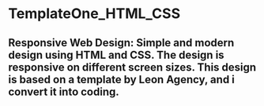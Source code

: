 # TemplateOne_HTML_CSS
##  Responsive Web Design:  Simple and modern design using HTML and CSS. The design is responsive on different screen sizes. This design is based on a template by Leon Agency, and i convert it into coding.
